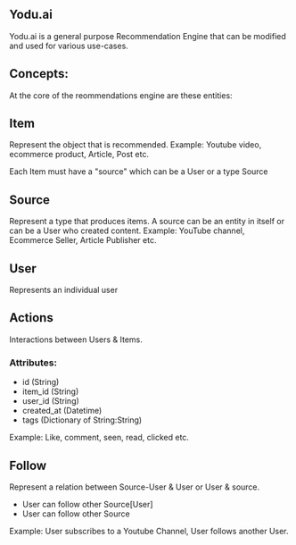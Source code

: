 ## Yodu.ai

Yodu.ai is a general purpose Recommendation Engine that can be modified and used for various use-cases.

## Concepts:

At the core of the reommendations engine are these entities:

## Item
Represent the object that is recommended.
Example: Youtube video, ecommerce product, Article, Post etc.

Each Item must have a "source" which can be a User or a type Source

## Source
Represent a type that produces items.
A source can be an entity in itself or can be a User who created content.
Example: YouTube channel, Ecommerce Seller, Article Publisher etc.

## User
Represents an individual user

## Actions
Interactions between Users & Items.

### Attributes:

- id (String)
- item_id (String)
- user_id (String)
- created_at (Datetime)
- tags (Dictionary of String:String)

Example: Like, comment, seen, read, clicked etc.

## Follow
Represent a relation between Source-User & User or User & source.

- User can follow other Source[User]
- User can follow other Source

Example: User subscribes to a Youtube Channel, User follows another User.
